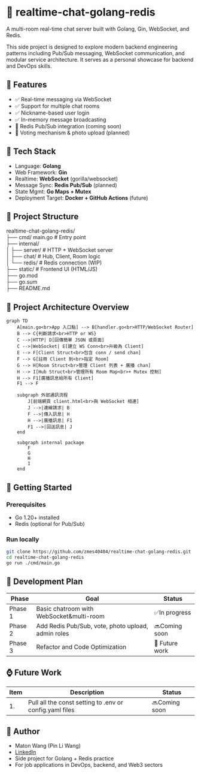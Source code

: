 # 🧩 realtime-chat-golang-redis

A multi-room real-time chat server built with Golang, Gin, WebSocket, and Redis.

This side project is designed to explore modern backend engineering patterns including Pub/Sub messaging, WebSocket communication, and modular service architecture. It serves as a personal showcase for backend and DevOps skills.



## 🚀 Features

- ✅ Real-time messaging via WebSocket
- ✅ Support for multiple chat rooms
- ✅ Nickname-based user login
- ✅ In-memory message broadcasting
- 🚧 Redis Pub/Sub integration (coming soon)
- 🚧 Voting mechanism & photo upload (planned)



## 🧱 Tech Stack

- Language: **Golang**
- Web Framework: **Gin**
- Realtime: **WebSocket** (gorilla/websocket)
- Message Sync: **Redis Pub/Sub** (planned)
- State Mgmt: **Go Maps + Mutex**
- Deployment Target: **Docker + GitHub Actions** (future)


## 📁 Project Structure

realtime-chat-golang-redis/  
├── cmd/ main.go # Entry point  
├── internal/  
│ ├── server/ # HTTP + WebSocket server  
│ ├── chat/ # Hub, Client, Room logic  
│ └── redis/ # Redis connection (WIP)  
├── static/ # Frontend UI (HTML/JS)  
├── go.mod  
├── go.sum  
├── README.md


## 📌 Project Architecture Overview

```mermaid
graph TD
    A[main.go<br>App 入口點] --> B[handler.go<br>HTTP/WebSocket Router]
    B --> C{判斷請求<br>HTTP or WS}
    C -->|HTTP| D[回傳簡單 JSON 或頁面]
    C -->|WebSocket| E[建立 WS Conn<br>升級為 Client]
    E --> F[Client Struct<br>包含 conn / send chan]
    F --> G[註冊 Client 到<br>指定 Room]
    G --> H[Room Struct<br>管理 Client 列表 + 廣播 chan]
    H --> I[Hub Struct<br>管理所有 Room Map<br>+ Mutex 控制]
    H --> F1[廣播訊息給所有 Client]
    F1 --> F

    subgraph 外部通訊流程
        J[前端網頁 client.html<br>與 WebSocket 相連]
        J -->|連線請求| B
        F -->|傳入訊息| H
        H -->|廣播訊息| F1
        F1 -->|回送訊息| J
    end

    subgraph internal package
        F
        G
        H
        I
    end
```


## 🔧 Getting Started

### Prerequisites
- Go 1.20+ installed
- Redis (optional for Pub/Sub)

### Run locally

```bash
git clone https://github.com/zmes40404/realtime-chat-golang-redis.git
cd realtime-chat-golang-redis
go run ./cmd/main.go
```


## 📅 Development Plan

| Phase | Goal | Status |
| ----- | ---- | ------ |
| Phase 1 | Basic chatroom with WebSocket&multi-room | ✅In progress |
| Phase 2 | Add Redis Pub/Sub, vote, photo upload, admin roles | 🔜Coming soon |
| Phase 3 | Refactor and Code Optimization | 🚩 Future work


## ⌚ Future Work
| Item | Description | Status |
| ---- | ----------- | ------ |
|  1.  | Pull all the const setting to .env or config.yaml files | 🔜Coming soon |



## 🙋 Author
- Maton Wang (Pin Li Wang)  
- [LinkedIn](www.linkedin.com/in/matonwang)    
- Side project for Golang + Redis practice  
- For job applications in DevOps, backend, and Web3 sectors